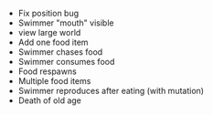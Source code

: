 * Fix position bug
* Swimmer "mouth" visible
* view large world
* Add one food item
* Swimmer chases food
* Swimmer consumes food
* Food respawns
* Multiple food items
* Swimmer reproduces after eating (with mutation)
* Death of old age



